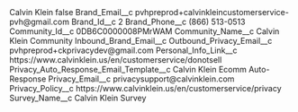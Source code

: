 <?xml version="1.0" encoding="UTF-8"?>
<CustomMetadata xmlns="http://soap.sforce.com/2006/04/metadata" xmlns:xsi="http://www.w3.org/2001/XMLSchema-instance" xmlns:xsd="http://www.w3.org/2001/XMLSchema">
    <label>Calvin Klein</label>
    <protected>false</protected>
    <values>
        <field>Brand_Email__c</field>
        <value xsi:type="xsd:string">pvhpreprod+calvinkleincustomerservice-pvh@gmail.com</value>
    </values>
    <values>
        <field>Brand_Id__c</field>
        <value xsi:type="xsd:string">2</value>
    </values>
    <values>
        <field>Brand_Phone__c</field>
        <value xsi:type="xsd:string">(866) 513-0513</value>
    </values>
    <values>
        <field>Community_Id__c</field>
        <value xsi:type="xsd:string">0DB6C0000008PMrWAM</value>
    </values>
    <values>
        <field>Community_Name__c</field>
        <value xsi:type="xsd:string">Calvin Klein Community</value>
    </values>
    <values>
        <field>Inbound_Brand_Email__c</field>
        <value xsi:nil="true"/>
    </values>
    <values>
        <field>Outbound_Privacy_Email__c</field>
        <value xsi:type="xsd:string">pvhpreprod+ckprivacydev@gmail.com</value>
    </values>
    <values>
        <field>Personal_Info_Link__c</field>
        <value xsi:type="xsd:string">https://www.calvinklein.us/en/customerservice/donotsell</value>
    </values>
    <values>
        <field>Privacy_Auto_Response_Email_Template__c</field>
        <value xsi:type="xsd:string">Calvin Klein Ecomm Auto-Response</value>
    </values>
    <values>
        <field>Privacy_Email__c</field>
        <value xsi:type="xsd:string">privacysupport@calvinklein.com</value>
    </values>
    <values>
        <field>Privacy_Policy__c</field>
        <value xsi:type="xsd:string">https://www.calvinklein.us/en/customerservice/privacy</value>
    </values>
    <values>
        <field>Survey_Name__c</field>
        <value xsi:type="xsd:string">Calvin Klein Survey</value>
    </values>
</CustomMetadata>
